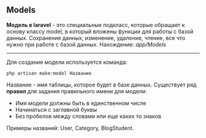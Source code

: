 ## Models

**Модель в laravel** - это специальные подкласс, которые обращает к основу классу
model, в который вложены функции для работы с базой данных. Сохранения данных,
изменение, удаление, чтение, все что нужно при работе с базой данных. Нахождение:
_app/Models_

---

Для создания модели используется команда:

`php artisan make:model Название`

Название - имя таблицы, которое будет в базе данных. Существует ряд **правил**
для задания правильного имени для модели:

- Имя модели должны быть в единственном числе
- Начинаться с заглавной буквы
- Без пробелов между словами или еще каких то знаков

Примеры названий: User, Category, BlogStudent.
